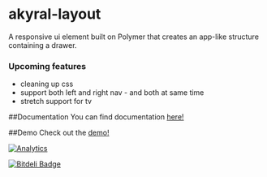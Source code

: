 akyral-layout
==

A responsive ui element built on Polymer that creates an app-like structure containing a drawer.


### Upcoming features
* cleaning up css
* support both left and right nav - and both at same time
* stretch support for tv

##Documentation
You can find documentation [here!](http://filaraujo.github.io/akyral.io/layout/index.html#documentation)


##Demo
Check out the [demo!](http://filaraujo.github.io/akyral.io/layout/index.html)


[![Analytics](https://ga-beacon.appspot.com/UA-46802115-1/akyral-layout/README)](https://github.com/igrigorik/ga-beacon)


[![Bitdeli Badge](https://d2weczhvl823v0.cloudfront.net/filaraujo/akyral-layout/trend.png)](https://bitdeli.com/free "Bitdeli Badge")


